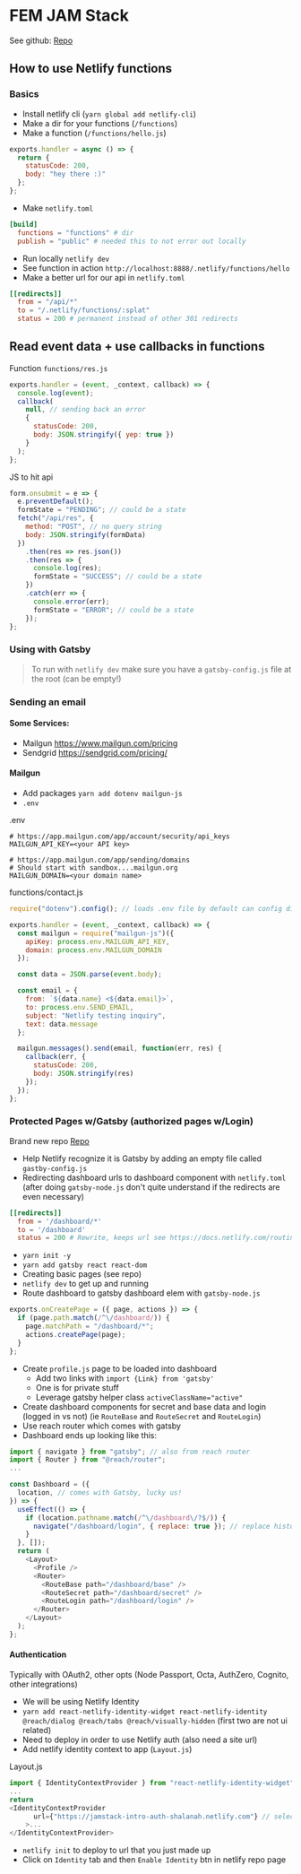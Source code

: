 # FEM JAM Stack

See github: [Repo](https://github.com/shalanah/fem-jam-stack-netlify-func) 

## How to use Netlify functions

### Basics

- Install netlify cli (`yarn global add netlify-cli`)
- Make a dir for your functions (`/functions`)
- Make a function (`/functions/hello.js`)

```js
exports.handler = async () => {
  return {
    statusCode: 200,
    body: "hey there :)"
  };
};
```

- Make `netlify.toml`

```toml
[build]
  functions = "functions" # dir
  publish = "public" # needed this to not error out locally
```

- Run locally `netlify dev`
- See function in action `http://localhost:8888/.netlify/functions/hello`
- Make a better url for our api in `netlify.toml`

```toml
[[redirects]]
  from = "/api/*"
  to = "/.netlify/functions/:splat"
  status = 200 # permanent instead of other 301 redirects
```

## Read event data + use callbacks in functions

Function `functions/res.js`

```js
exports.handler = (event, _context, callback) => {
  console.log(event);
  callback(
    null, // sending back an error
    {
      statusCode: 200,
      body: JSON.stringify({ yep: true })
    }
  );
};
```

JS to hit api

```js
form.onsubmit = e => {
  e.preventDefault();
  formState = "PENDING"; // could be a state
  fetch("/api/res", {
    method: "POST", // no query string
    body: JSON.stringify(formData)
  })
    .then(res => res.json())
    .then(res => {
      console.log(res);
      formState = "SUCCESS"; // could be a state
    })
    .catch(err => {
      console.error(err);
      formState = "ERROR"; // could be a state
    });
};
```

### Using with Gatsby

> To run with `netlify dev` make sure you have a `gatsby-config.js` file at the root (can be empty!)

### Sending an email

#### Some Services:

- Mailgun https://www.mailgun.com/pricing
- Sendgrid https://sendgrid.com/pricing/

#### Mailgun

- Add packages `yarn add dotenv mailgun-js`
- `.env`

.env
```
# https://app.mailgun.com/app/account/security/api_keys
MAILGUN_API_KEY=<your API key>

# https://app.mailgun.com/app/sending/domains
# Should start with sandbox....mailgun.org
MAILGUN_DOMAIN=<your domain name>
```

functions/contact.js
```js
require("dotenv").config(); // loads .env file by default can config differently

exports.handler = (event, _context, callback) => {
  const mailgun = require("mailgun-js")({
    apiKey: process.env.MAILGUN_API_KEY,
    domain: process.env.MAILGUN_DOMAIN
  });

  const data = JSON.parse(event.body);

  const email = {
    from: `${data.name} <${data.email}>`,
    to: process.env.SEND_EMAIL,
    subject: "Netlify testing inquiry",
    text: data.message
  };

  mailgun.messages().send(email, function(err, res) {
    callback(err, {
      statusCode: 200,
      body: JSON.stringify(res)
    });
  });
};
```

### Protected Pages w/Gatsby (authorized pages w/Login)
Brand new repo [Repo](https://github.com/shalanah/fem-jam-stack-protected-routes) 
- Help Netlify recognize it is Gatsby by adding an empty file called `gastby-config.js`
- Redirecting dashboard urls to dashboard component with `netlify.toml` (after doing `gatsby-node.js` don't quite understand if the redirects are even necessary)
```toml
[[redirects]]
  from = '/dashboard/*'
  to = '/dashboard'
  status = 200 # Rewrite, keeps url see https://docs.netlify.com/routing/redirects/redirect-options/#http-status-codes.
```
- `yarn init -y`
- `yarn add gatsby react react-dom`
- Creating basic pages (see repo)
- `netlify dev` to get up and running
- Route dashboard to gatsby dashboard elem with `gatsby-node.js`
```js
exports.onCreatePage = ({ page, actions }) => {
  if (page.path.match(/^\/dashboard/)) {
    page.matchPath = "/dashboard/*";
    actions.createPage(page);
  }
};
```
- Create `profile.js` page to be loaded into dashboard
  - Add two links with `import {Link} from 'gatsby'`
  - One is for private stuff
  - Leverage gatsby helper class `activeClassName="active"`
- Create dashboard components for secret and base data and login (logged in vs not) (ie `RouteBase` and `RouteSecret` and `RouteLogin`)
- Use reach router which comes with gatsby
- Dashboard ends up looking like this:
```js
import { navigate } from "gatsby"; // also from reach router
import { Router } from "@reach/router";
...

const Dashboard = ({
  location, // comes with Gatsby, lucky us!
}) => {
  useEffect(() => {
    if (location.pathname.match(/^\/dashboard\/?$/)) {
      navigate("/dashboard/login", { replace: true }); // replace history true get out of redirect looping
    }
  }, []);
  return (
    <Layout>
      <Profile />
      <Router>
        <RouteBase path="/dashboard/base" />
        <RouteSecret path="/dashboard/secret" />
        <RouteLogin path="/dashboard/login" />
      </Router>
    </Layout>
  );
};
```
#### Authentication
Typically with OAuth2, other opts (Node Passport, Octa, AuthZero, Cognito, other integrations)
- We will be using Netlify Identity
- `yarn add react-netlify-identity-widget react-netlify-identity @reach/dialog @reach/tabs @reach/visually-hidden` (first two are not ui related)
- Need to deploy in order to use Netlify auth (also need a site url)
- Add netlify identity context to app (`Layout.js`)

Layout.js
```js
import { IdentityContextProvider } from "react-netlify-identity-widget";
...
return
<IdentityContextProvider
      url={"https://jamstack-intro-auth-shalanah.netlify.com"} // select a url to be deployed to soon!!!
    >...
</IdentityContextProvider>
```

- `netlify init` to deploy to url that you just made up
- Click on `Identity` tab and then `Enable Identity` btn in netlify repo page

